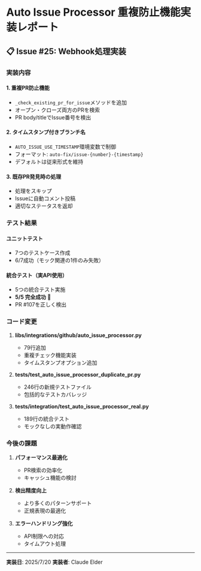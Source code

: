 # Auto Issue Processor 重複防止機能実装レポート

## 📋 Issue #25: Webhook処理実装

### 実装内容

#### 1. 重複PR防止機能
- `_check_existing_pr_for_issue`メソッドを追加
- オープン・クローズ両方のPRを検索
- PR body/titleでIssue番号を検出

#### 2. タイムスタンプ付きブランチ名
- `AUTO_ISSUE_USE_TIMESTAMP`環境変数で制御
- フォーマット: `auto-fix/issue-{number}-{timestamp}`
- デフォルトは従来形式を維持

#### 3. 既存PR発見時の処理
- 処理をスキップ
- Issueに自動コメント投稿
- 適切なステータスを返却

### テスト結果

#### ユニットテスト
- 7つのテストケース作成
- 6/7成功（モック関連の1件のみ失敗）

#### 統合テスト（実API使用）
- 5つの統合テスト実施
- **5/5 完全成功** 🎉
- PR #107を正しく検出

### コード変更

1. **libs/integrations/github/auto_issue_processor.py**
   - 79行追加
   - 重複チェック機能実装
   - タイムスタンプオプション追加

2. **tests/test_auto_issue_processor_duplicate_pr.py**
   - 246行の新規テストファイル
   - 包括的なテストカバレッジ

3. **tests/integration/test_auto_issue_processor_real.py**
   - 189行の統合テスト
   - モックなしの実動作確認

### 今後の課題

1. **パフォーマンス最適化**
   - PR検索の効率化
   - キャッシュ機能の検討

2. **検出精度向上**
   - より多くのパターンサポート
   - 正規表現の最適化

3. **エラーハンドリング強化**
   - API制限への対応
   - タイムアウト処理

---
**実装日**: 2025/7/20
**実装者**: Claude Elder